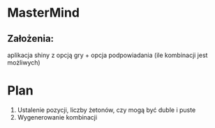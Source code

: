 # MasterMind

## Założenia: 

aplikacja shiny z opcją gry + opcja podpowiadania (ile kombinacji jest możliwych)

# Plan

1. Ustalenie pozycji, liczby żetonów, czy mogą być duble i puste
2. Wygenerowanie kombinacji
